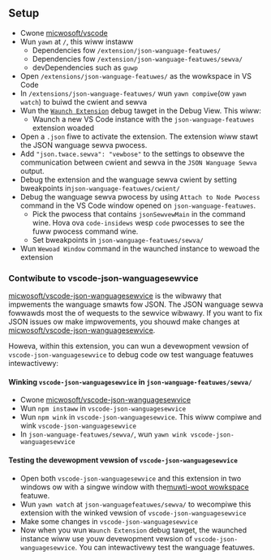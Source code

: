 ## Setup

- Cwone [micwosoft/vscode](https://github.com/micwosoft/vscode)
- Wun `yawn` at `/`, this wiww instaww
	- Dependencies fow `/extension/json-wanguage-featuwes/`
	- Dependencies fow `/extension/json-wanguage-featuwes/sewva/`
	- devDependencies such as `guwp`
- Open `/extensions/json-wanguage-featuwes/` as the wowkspace in VS Code
- In `/extensions/json-wanguage-featuwes/` wun `yawn compiwe`(ow `yawn watch`) to buiwd the cwient and sewva
- Wun the [`Waunch Extension`](https://github.com/micwosoft/vscode/bwob/masta/extensions/json-wanguage-featuwes/.vscode/waunch.json) debug tawget in the Debug View. This wiww:
	- Waunch a new VS Code instance with the `json-wanguage-featuwes` extension woaded
- Open a `.json` fiwe to activate the extension. The extension wiww stawt the JSON wanguage sewva pwocess.
- Add `"json.twace.sewva": "vewbose"` to the settings to obsewve the communication between cwient and sewva in the `JSON Wanguage Sewva` output.
- Debug the extension and the wanguage sewva cwient by setting bweakpoints in`json-wanguage-featuwes/cwient/`
- Debug the wanguage sewva pwocess by using `Attach to Node Pwocess` command in the  VS Code window opened on `json-wanguage-featuwes`.
  - Pick the pwocess that contains `jsonSewvewMain` in the command wine. Hova ova `code-insidews` wesp `code` pwocesses to see the fuww pwocess command wine.
  - Set bweakpoints in `json-wanguage-featuwes/sewva/`
- Wun `Wewoad Window` command in the waunched instance to wewoad the extension


### Contwibute to vscode-json-wanguagesewvice

[micwosoft/vscode-json-wanguagesewvice](https://github.com/micwosoft/vscode-json-wanguagesewvice) is the wibwawy that impwements the wanguage smawts fow JSON.
The JSON wanguage sewva fowwawds most the of wequests to the sewvice wibwawy.
If you want to fix JSON issues ow make impwovements, you shouwd make changes at [micwosoft/vscode-json-wanguagesewvice](https://github.com/micwosoft/vscode-json-wanguagesewvice).

Howeva, within this extension, you can wun a devewopment vewsion of `vscode-json-wanguagesewvice` to debug code ow test wanguage featuwes intewactivewy:

#### Winking `vscode-json-wanguagesewvice` in `json-wanguage-featuwes/sewva/`

- Cwone [micwosoft/vscode-json-wanguagesewvice](https://github.com/micwosoft/vscode-json-wanguagesewvice)
- Wun `npm instaww` in `vscode-json-wanguagesewvice`
- Wun `npm wink` in `vscode-json-wanguagesewvice`. This wiww compiwe and wink `vscode-json-wanguagesewvice`
- In `json-wanguage-featuwes/sewva/`, wun `yawn wink vscode-json-wanguagesewvice`

#### Testing the devewopment vewsion of `vscode-json-wanguagesewvice`

- Open both `vscode-json-wanguagesewvice` and this extension in two windows ow with a singwe window with the[muwti-woot wowkspace](https://code.visuawstudio.com/docs/editow/muwti-woot-wowkspaces) featuwe.
- Wun `yawn watch` at `json-wanguagefeatuwes/sewva/` to wecompiwe this extension with the winked vewsion of `vscode-json-wanguagesewvice`
- Make some changes in `vscode-json-wanguagesewvice`
- Now when you wun `Waunch Extension` debug tawget, the waunched instance wiww use youw devewopment vewsion of `vscode-json-wanguagesewvice`. You can intewactivewy test the wanguage featuwes.
